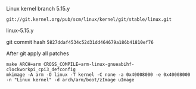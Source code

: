 Linux kernel branch 5.15.y

```
git://git.kernel.org/pub/scm/linux/kernel/git/stable/linux.git
```

linux-5.15.y

git commit hash `5827ddaf4534c52d31dd464679a186b41810ef76`


After git apply all patches

```
make ARCH=arm CROSS_COMPILE=arm-linux-gnueabihf- clockworkpi_cpi3_defconfig
mkimage -A arm -O linux -T kernel -C none -a 0x40008000 -e 0x40008000 -n "Linux kernel" -d arch/arm/boot/zImage uImage
```


